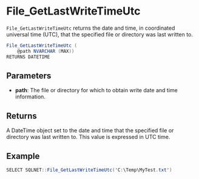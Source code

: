# File_GetLastWriteTimeUtc

`File_GetLastWriteTimeUtc` returns the date and time, in coordinated universal time (UTC), that the specified file or directory was last written to.

```csharp
File_GetLastWriteTimeUtc (
	@path NVARCHAR (MAX))
RETURNS DATETIME
```

## Parameters

 - **path**: The file or directory for which to obtain write date and time information.

## Returns

A DateTime object set to the date and time that the specified file or directory was last written to. This value is expressed in UTC time.

## Example

```csharp
SELECT SQLNET::File_GetLastWriteTimeUtc('C:\Temp\MyTest.txt')
```

